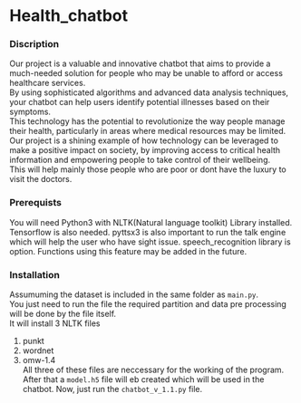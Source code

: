 # **Health_chatbot**
### **Discription**
Our project is a valuable and innovative chatbot that aims to provide a much-needed solution for people who may be unable to afford or access healthcare services. <br>
By using sophisticated algorithms and advanced data analysis techniques, your chatbot can help users identify potential illnesses based on their symptoms.<br>
This technology has the potential to revolutionize the way people manage their health, particularly in areas where medical resources may be limited. <br>
Our project is a shining example of how technology can be leveraged to make a positive impact on society, by improving access to critical health information and empowering people to take control of their wellbeing.<br>
This will help mainly those people who are poor or dont have the luxury to visit the doctors.

### **Prerequists**
You will need Python3 with  NLTK(Natural language toolkit) Library installed.
Tensorflow is also needed.
pyttsx3 is also important to run the talk engine which will help the user who have sight issue.
speech_recognition library is option. Functions using this feature may be added in the future.

### **Installation**
Assumuming the dataset is included in the same folder as `main.py`.<br>
You just need to run the file the required partition and data pre processing will be done by the file itself.<br>
It will install 3 NLTK files 
  1. punkt  
  2. wordnet
  3. omw-1.4<br>
All three of these files are neccessary for the working of the program.
After that a `model.h5` file will eb created which will be used in the chatbot.
Now, just run the `chatbot_v_1.1.py` file.
